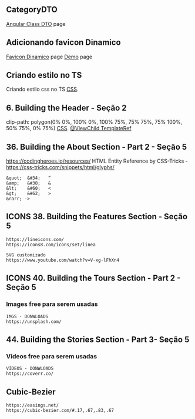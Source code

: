 ## CategoryDTO
[Angular Class DTO](https://stackblitz.com/edit/angular-icon-change-kxzspf?file=src%2Fapp%2Fapp.component.ts) page


## Adicionando favicon Dinamico
[Favicon Dinamico](https://www.bennadel.com/blog/3408-creating-a-dynamic-favicon-service-in-angular-5-2-4.htm) page
[Demo](https://bennadel.github.io/JavaScript-Demos/demos/dynamic-favicon-angular5/) page


## Criando estilo no TS
Criando estilo css no TS [CSS](https://stackblitz.com/edit/react-ts-4slzff?file=theme.ts).


## 6. Building the Header - Seção 2
clip-path: polygon(0% 0%, 100% 0%, 100% 75%, 75% 75%, 75% 100%, 50% 75%, 0% 75%) [CSS](https://bennettfeely.com/clippy/).
 [@ViewChild TemplateRef](https://indepth.dev/posts/1052/exploring-angular-dom-manipulation-techniques-using-viewcontainerref)
 

## 36. Building the About Section - Part 2 - Seção 5
https://codingheroes.io/resources/
HTML Entity Reference by CSS-Tricks - https://css-tricks.com/snippets/html/glyphs/
````
&quot;	&#34;	“	
&amp;	&#38;	&	
&lt;	&#60;	<	
&gt;	&#62;	>	
&rarr; ->
````

## ICONS 38. Building the Features Section - Seção 5
````
https://lineicons.com/
https://icons8.com/icons/set/linea

SVG customizado
https://www.youtube.com/watch?v=V-xg-lFhXn4

````


## ICONS 40. Building the Tours Section - Part 2 - Seção 5
### Images free para serem usadas

````
IMGS - DONWLOADS
https://unsplash.com/

````


## 44. Building the Stories Section - Part 3- Seção 5
### Vídeos free para serem usadas

````
VÍDEOS - DONWLOADS
https://coverr.co/

````


## Cubic-Bezier

````
https://easings.net/
https://cubic-bezier.com/#.17,.67,.83,.67
````



